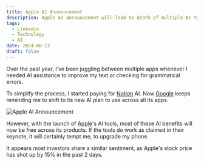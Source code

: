 ```yaml
---
title: Apple AI Announcement
description: Apple AI announcement will lead to death of multiple AI tools
tags:
  - Linkedin
  - Technology
  - AI
date: 2024-06-13
draft: false
---
```

Over the past year, I've been juggling between multiple apps whenever I needed AI assistance to improve my text or checking for grammatical errors.  
  
To simplify the process, I started paying for [Notion](https://www.linkedin.com/company/notionhq/) AI. Now [Google](https://www.linkedin.com/company/google/) keeps reminding me to shift to its new AI plan to use across all its apps.  

![Apple AI Announcement](https://i.imgur.com/S2bu8iC.png)

  
However, with the launch of [Apple](https://www.linkedin.com/company/apple/)'s AI tools, most of these AI benefits will now be free across its products. If the tools do work as claimed in their keynote, it will certainly tempt me, to upgrade my phone.  
  
It appears most investors share a similar sentiment, as Apple's stock price has shot up by 15% in the past 2 days.  
  
